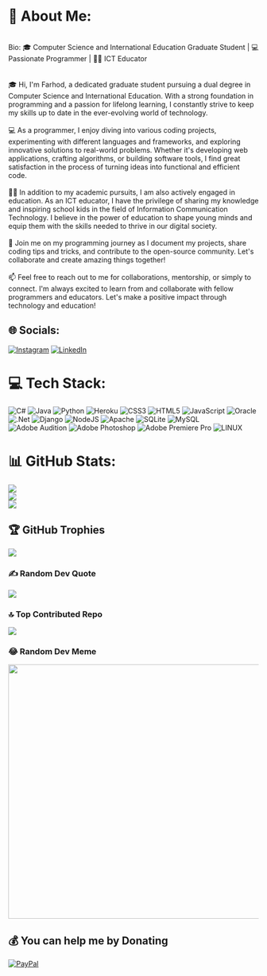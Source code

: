 # 💫 About Me:
<br>Bio: 🎓 Computer Science and International Education Graduate Student | 💻 Passionate Programmer | 👨‍🏫 ICT Educator<br><br><br>🎓 Hi, I'm Farhod, a dedicated graduate student pursuing a dual degree in Computer Science and International Education. With a strong foundation in programming and a passion for lifelong learning, I constantly strive to keep my skills up to date in the ever-evolving world of technology.<br><br>💻 As a programmer, I enjoy diving into various coding projects, experimenting with different languages and frameworks, and exploring innovative solutions to real-world problems. Whether it's developing web applications, crafting algorithms, or building software tools, I find great satisfaction in the process of turning ideas into functional and efficient code.<br><br>👨‍🏫 In addition to my academic pursuits, I am also actively engaged in education. As an ICT educator, I have the privilege of sharing my knowledge and inspiring school kids in the field of Information Communication Technology. I believe in the power of education to shape young minds and equip them with the skills needed to thrive in our digital society.<br><br>🌟 Join me on my programming journey as I document my projects, share coding tips and tricks, and contribute to the open-source community. Let's collaborate and create amazing things together!<br><br>📫 Feel free to reach out to me for collaborations, mentorship, or simply to connect. I'm always excited to learn from and collaborate with fellow programmers and educators. Let's make a positive impact through technology and education!


## 🌐 Socials:
[![Instagram](https://img.shields.io/badge/Instagram-%23E4405F.svg?logo=Instagram&logoColor=white)](https://instagram.com/https://www.instagram.com/ifarhodkuchkarov/) [![LinkedIn](https://img.shields.io/badge/LinkedIn-%230077B5.svg?logo=linkedin&logoColor=white)](https://linkedin.com/in/https://www.linkedin.com/in/farkhodkuchkarov/) 

# 💻 Tech Stack:
![C#](https://img.shields.io/badge/c%23-%23239120.svg?style=plastic&logo=c-sharp&logoColor=white) ![Java](https://img.shields.io/badge/java-%23ED8B00.svg?style=plastic&logo=java&logoColor=white) ![Python](https://img.shields.io/badge/python-3670A0?style=plastic&logo=python&logoColor=ffdd54) ![Heroku](https://img.shields.io/badge/heroku-%23430098.svg?style=plastic&logo=heroku&logoColor=white) ![CSS3](https://img.shields.io/badge/css3-%231572B6.svg?style=plastic&logo=css3&logoColor=white) ![HTML5](https://img.shields.io/badge/html5-%23E34F26.svg?style=plastic&logo=html5&logoColor=white) ![JavaScript](https://img.shields.io/badge/javascript-%23323330.svg?style=plastic&logo=javascript&logoColor=%23F7DF1E) ![Oracle](https://img.shields.io/badge/Oracle-F80000?style=plastic&logo=oracle&logoColor=white) ![.Net](https://img.shields.io/badge/.NET-5C2D91?style=plastic&logo=.net&logoColor=white) ![Django](https://img.shields.io/badge/django-%23092E20.svg?style=plastic&logo=django&logoColor=white) ![NodeJS](https://img.shields.io/badge/node.js-6DA55F?style=plastic&logo=node.js&logoColor=white) ![Apache](https://img.shields.io/badge/apache-%23D42029.svg?style=plastic&logo=apache&logoColor=white) ![SQLite](https://img.shields.io/badge/sqlite-%2307405e.svg?style=plastic&logo=sqlite&logoColor=white) ![MySQL](https://img.shields.io/badge/mysql-%2300f.svg?style=plastic&logo=mysql&logoColor=white) ![Adobe Audition](https://img.shields.io/badge/Adobe%20Audition-9999FF.svg?style=plastic&logo=Adobe%20Audition&logoColor=white) ![Adobe Photoshop](https://img.shields.io/badge/adobephotoshop-%2331A8FF.svg?style=plastic&logo=adobephotoshop&logoColor=white) ![Adobe Premiere Pro](https://img.shields.io/badge/Adobe%20Premiere%20Pro-9999FF.svg?style=plastic&logo=Adobe%20Premiere%20Pro&logoColor=white) ![LINUX](https://img.shields.io/badge/Linux-FCC624?style=plastic&logo=linux&logoColor=black)
# 📊 GitHub Stats:
![](https://github-readme-stats.vercel.app/api?username=iKFCode&theme=default&hide_border=false&include_all_commits=false&count_private=false)<br/>
![](https://github-readme-streak-stats.herokuapp.com/?user=iKFCode&theme=default&hide_border=false)<br/>
![](https://github-readme-stats.vercel.app/api/top-langs/?username=iKFCode&theme=default&hide_border=false&include_all_commits=false&count_private=false&layout=compact)

## 🏆 GitHub Trophies
![](https://github-profile-trophy.vercel.app/?username=iKFCode&theme=alduin&no-frame=false&no-bg=true&margin-w=4)

### ✍️ Random Dev Quote
![](https://quotes-github-readme.vercel.app/api?type=horizontal&theme=tokyonight)

### 🔝 Top Contributed Repo
![](https://github-contributor-stats.vercel.app/api?username=iKFCode&limit=5&theme=alduin&combine_all_yearly_contributions=true)

### 😂 Random Dev Meme
<img src="https://rm.up.railway.app/" width="512px"/>

  ## 💰 You can help me by Donating
  [![PayPal](https://img.shields.io/badge/PayPal-00457C?style=for-the-badge&logo=paypal&logoColor=white)](https://paypal.me/https://paypal.me/PercyKF?country.x=C2&locale.x=en_US) 
